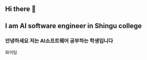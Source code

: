 ## Hi there 👋

## I am AI software engineer in Shingu college

### 안녕하세요 저는 AI소프트웨어 공부하는 학생입니다
화이팅

<!--
**gang-0730/gang-0730** is a ✨ _special_ ✨ repository because its `README.md` (this file) appears on your GitHub profile.

Here are some ideas to get you started:

- 🔭 I’m currently working on ...
- 🌱 I’m currently learning ...
- 👯 I’m looking to collaborate on ...
- 🤔 I’m looking for help with ...
- 💬 Ask me about ...
- 📫 How to reach me: ...
- 😄 Pronouns: ...
- ⚡ Fun fact: ...
-->
